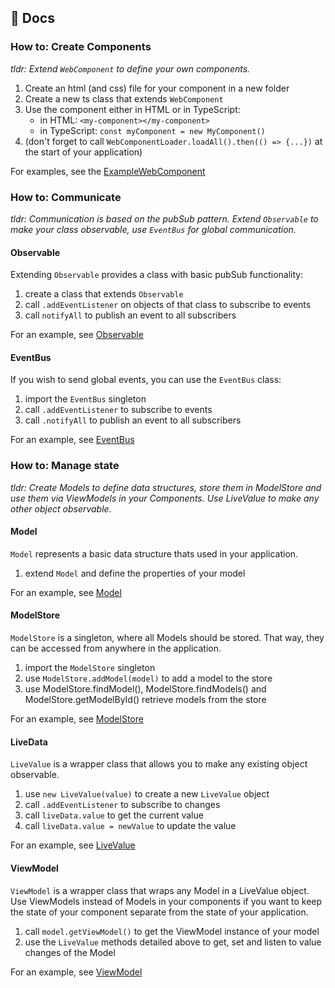 ## 📖 Docs

### How to: Create Components

*tldr: Extend `WebComponent` to define your own components.*

1. Create an html (and css) file for your component in a new folder
2. Create a new ts class that extends `WebComponent`
3. Use the component either in HTML or in TypeScript:
   - in HTML: `<my-component></my-component>`
   - in TypeScript: `const myComponent = new MyComponent()`
4. (don't forget to call `WebComponentLoader.loadAll().then(() => {...})` at the start of your application)

For examples, see the [ExampleWebComponent](src/components/ExampleComponent/)

### How to: Communicate

*tldr: Communication is based on the pubSub pattern. Extend `Observable` to make your class observable, use `EventBus` for global communication.*

#### Observable

Extending `Observable` provides a class with basic pubSub functionality:
1. create a class that extends `Observable`
2. call `.addEventListener` on objects of that class to subscribe to events
3. call `notifyAll` to publish an event to all subscribers

For an example, see [Observable](src/lib/events/Observable.ts)

#### EventBus

If you wish to send global events, you can use the `EventBus` class:
1. import the `EventBus` singleton 
2. call `.addEventListener` to subscribe to events
3. call `.notifyAll` to publish an event to all subscribers

For an example, see [EventBus](src/lib/events/EventBus.ts)

### How to: Manage state

*tldr: Create Models to define data structures, store them in ModelStore and use them via ViewModels in your Components. Use LiveValue to make any other object observable.*

#### Model

`Model` represents a basic data structure thats used in your application.
1. extend `Model` and define the properties of your model

For an example, see [Model](src/data/models/ExampleModel.ts)

#### ModelStore

`ModelStore` is a singleton, where all Models should be stored. That way, they can be accessed from anywhere in the application.
1. import the `ModelStore` singleton
2. use `ModelStore.addModel(model)` to add a model to the store
3. use ModelStore.findModel(), ModelStore.findModels() and ModelStore.getModelById() retrieve models from the store

For an example, see [ModelStore](src/lib/data/ModelStore.ts)

#### LiveData

`LiveValue` is a wrapper class that allows you to make any existing object observable.
1. use `new LiveValue(value)` to create a new `LiveValue` object
2. call `.addEventListener` to subscribe to changes
3. call `liveData.value` to get the current value
4. call `liveData.value = newValue` to update the value

For an example, see [LiveValue](src/lib/data/LiveValue.ts)

#### ViewModel

`ViewModel` is a wrapper class that wraps any Model in a LiveValue object. Use ViewModels instead of Models in your components if you want to keep the state of your component separate from the state of your application.
1. call `model.getViewModel()` to get the ViewModel instance of your model
2. use the `LiveValue` methods detailed above to get, set and listen to value changes of the Model

For an example, see [ViewModel](src/lib/data/ViewModel.ts)

